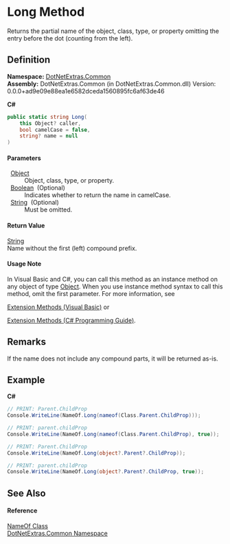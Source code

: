 # Long Method


Returns the partial name of the object, class, type, or property omitting the entry before the dot (counting from the left).



## Definition
**Namespace:** <a href="e3fd6ca3-b7ea-9ef0-10c7-6420d2e30de3.md">DotNetExtras.Common</a>  
**Assembly:** DotNetExtras.Common (in DotNetExtras.Common.dll) Version: 0.0.0+ad9e09e88ea1e6582dceda1560895fc6af63de46

**C#**
``` C#
public static string Long(
	this Object? caller,
	bool camelCase = false,
	string? name = null
)
```



#### Parameters
<dl><dt>  <a href="https://learn.microsoft.com/dotnet/api/system.object" target="_blank" rel="noopener noreferrer">Object</a></dt><dd>Object, class, type, or property.</dd><dt>  <a href="https://learn.microsoft.com/dotnet/api/system.boolean" target="_blank" rel="noopener noreferrer">Boolean</a>  (Optional)</dt><dd>Indicates whether to return the name in camelCase.</dd><dt>  <a href="https://learn.microsoft.com/dotnet/api/system.string" target="_blank" rel="noopener noreferrer">String</a>  (Optional)</dt><dd>Must be omitted.</dd></dl>

#### Return Value
<a href="https://learn.microsoft.com/dotnet/api/system.string" target="_blank" rel="noopener noreferrer">String</a>  
Name without the first (left) compound prefix.

#### Usage Note
In Visual Basic and C#, you can call this method as an instance method on any object of type <a href="https://learn.microsoft.com/dotnet/api/system.object" target="_blank" rel="noopener noreferrer">Object</a>. When you use instance method syntax to call this method, omit the first parameter. For more information, see <a href="https://docs.microsoft.com/dotnet/visual-basic/programming-guide/language-features/procedures/extension-methods" target="_blank" rel="noopener noreferrer">

Extension Methods (Visual Basic)</a> or <a href="https://docs.microsoft.com/dotnet/csharp/programming-guide/classes-and-structs/extension-methods" target="_blank" rel="noopener noreferrer">

Extension Methods (C# Programming Guide)</a>.

## Remarks
If the name does not include any compound parts, it will be returned as-is.

## Example


**C#**  
``` C#
// PRINT: Parent.ChildProp
Console.WriteLine(NameOf.Long(nameof(Class.Parent.ChildProp)));

// PRINT: parent.childProp
Console.WriteLine(NameOf.Long(nameof(Class.Parent.ChildProp), true));

// PRINT: Parent.ChildProp
Console.WriteLine(NameOf.Long(object?.Parent?.ChildProp));

// PRINT: parent.childProp
Console.WriteLine(NameOf.Long(object?.Parent?.ChildProp, true));
```


## See Also


#### Reference
<a href="4d9b8d97-0e02-2be7-3992-328efcc7d771.md">NameOf Class</a>  
<a href="e3fd6ca3-b7ea-9ef0-10c7-6420d2e30de3.md">DotNetExtras.Common Namespace</a>  
